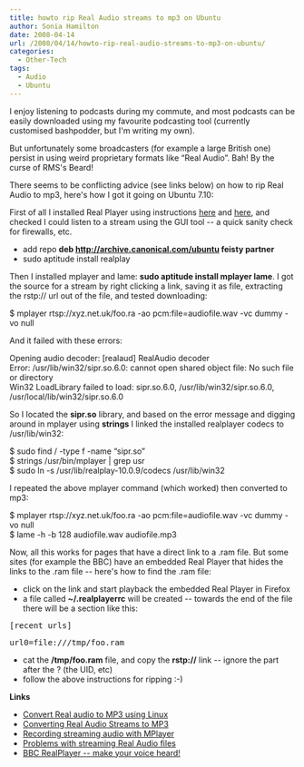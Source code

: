 ```yaml
---
title: howto rip Real Audio streams to mp3 on Ubuntu
author: Sonia Hamilton
date: 2008-04-14
url: /2008/04/14/howto-rip-real-audio-streams-to-mp3-on-ubuntu/
categories:
  - Other-Tech
tags:
  - Audio
  - Ubuntu
---
```

I enjoy listening to podcasts during my commute, and most podcasts can be easily downloaded using my favourite podcasting tool (currently customised bashpodder, but I'm writing my own).

<!--more-->

But unfortunately some broadcasters (for example a large British one) persist in using weird proprietary formats like &#8220;Real Audio&#8221;. Bah! By the curse of RMS's Beard!

There seems to be conflicting advice (see links below) on how to rip Real Audio to mp3, here's how I got it going on Ubuntu 7.10:

First of all I installed Real Player using instructions [here][1] and [here][2], and checked I could listen to a stream using the GUI tool -- a quick sanity check for firewalls, etc.

  * add repo **deb http://archive.canonical.com/ubuntu feisty partner**
  * sudo aptitude install realplay

Then I installed mplayer and lame: **sudo aptitude install mplayer lame**. I got the source for a stream by right clicking a link, saving it as file, extracting the rstp:// url out of the file, and tested downloading:

$ mplayer rtsp://xyz.net.uk/foo.ra -ao pcm:file=audiofile.wav -vc dummy -vo null

And it failed with these errors:

Opening audio decoder: [realaud] RealAudio decoder  
Error: /usr/lib/win32/sipr.so.6.0: cannot open shared object file: No such file or directory  
Win32 LoadLibrary failed to load: sipr.so.6.0, /usr/lib/win32/sipr.so.6.0, /usr/local/lib/win32/sipr.so.6.0

So I located the **sipr.so** library, and based on the error message and digging around in mplayer using **strings** I linked the installed realplayer codecs to /usr/lib/win32:

$ sudo find / -type f -name &#8220;sipr.so&#8221;  
$ strings /usr/bin/mplayer | grep usr  
$ sudo ln -s /usr/lib/realplay-10.0.9/codecs /usr/lib/win32

I repeated the above mplayer command (which worked) then converted to mp3:

$ mplayer rtsp://xyz.net.uk/foo.ra -ao pcm:file=audiofile.wav -vc dummy -vo null  
$ lame -h -b 128 audiofile.wav audiofile.mp3

Now, all this works for pages that have a direct link to a .ram file. But some sites (for example the BBC) have an embedded Real Player that hides the links to the .ram file -- here's how to find the .ram file:

  * click on the link and start playback the embedded Real Player in Firefox
  * a file called **~/.realplayerrc** will be created -- towards the end of the file there will be a section like this:
<pre>[recent_urls]</pre>

<pre>url0=file:///tmp/foo.ram</pre>

  * cat the **/tmp/foo.ram** file, and copy the **rstp://** link -- ignore the part after the ? (the UID, etc)
  * follow the above instructions for ripping :-)

**Links**

  * [Convert Real audio to MP3 using Linux][3]
  * [Converting Real Audio Streams to MP3][4]
  * [Recording streaming audio with MPlayer][5]
  * [Problems with streaming Real Audio files][6]
  * [BBC RealPlayer -- make your voice heard!][7]

 [1]: https://help.ubuntu.com/community/HowToRipRealaudioStreamsToMp3
 [2]: https://help.ubuntu.com/community/RealPlayerInstallationMethods?action=show&redirect=RealplayerInstallationMethods
 [3]: http://crashrecovery.org/mp3-ripkit/utils/realaudio-to-mp3.html
 [4]: http://stommel.tamu.edu/~baum/linux-music.html#realaudio
 [5]: http://grimthing.com/archives/2004/05/20/recording-streaming-audio-with-mplayer/
 [6]: http://ubuntuforums.org/showthread.php?t=624643
 [7]: http://ubuntuforums.org/archive/index.php/t-447200.html
